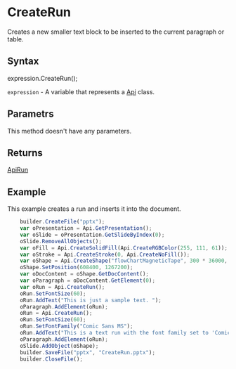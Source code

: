# CreateRun

Creates a new smaller text block to be inserted to the current paragraph or table.

## Syntax

expression.CreateRun();

`expression` - A variable that represents a [Api](../Api.md) class.

## Parametrs

This method doesn't have any parameters.

## Returns

[ ApiRun](../../ApiRun/ApiRun.md)

## Example

This example creates a run and inserts it into the document.

```javascript
	builder.CreateFile("pptx");
	var oPresentation = Api.GetPresentation();
	var oSlide = oPresentation.GetSlideByIndex(0);
	oSlide.RemoveAllObjects();
	var oFill = Api.CreateSolidFill(Api.CreateRGBColor(255, 111, 61));
	var oStroke = Api.CreateStroke(0, Api.CreateNoFill());
	var oShape = Api.CreateShape("flowChartMagneticTape", 300 * 36000, 130 * 36000, oFill, oStroke);
	oShape.SetPosition(608400, 1267200);
	var oDocContent = oShape.GetDocContent();
	var oParagraph = oDocContent.GetElement(0);
	var oRun = Api.CreateRun();
	oRun.SetFontSize(60);
	oRun.AddText("This is just a sample text. ");
	oParagraph.AddElement(oRun);
	oRun = Api.CreateRun();
	oRun.SetFontSize(60);
	oRun.SetFontFamily("Comic Sans MS");
	oRun.AddText("This is a text run with the font family set to 'Comic Sans MS'.");
	oParagraph.AddElement(oRun);
	oSlide.AddObject(oShape);
	builder.SaveFile("pptx", "CreateRun.pptx");
	builder.CloseFile();
```